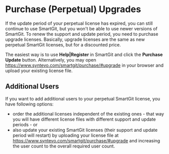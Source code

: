# Purchase (Perpetual) Upgrades

If the update period of your perpetual license has expired, you can still continue to use SmartGit, but you won't be able to use newer versions of SmartGit.
To renew the support and update period, you need to purchase upgrade licenses.
Basically, upgrade licenses are the same as new perpetual SmartGit licenses, but for a discounted price.

The easiest way is to use **Help\|Register** in SmartGit and click the **Purchase Update** button.
Alternatively, you may open <https://www.syntevo.com/smartgit/purchase/#upgrade> in your browser and upload your existing license file.

## Additional Users

If you want to add additional users to your perpetual SmartGit license, you have following options:

-   order the additional licenses independent of the existing ones -
    that way you will have different license files with different
    support and update periods - or
-   also update your existing SmartGit licenses (their support and
    update period will restart) by uploading your license file at
    <https://www.syntevo.com/smartgit/purchase/#upgrade>
    and increasing the user count to the overall required user count.
